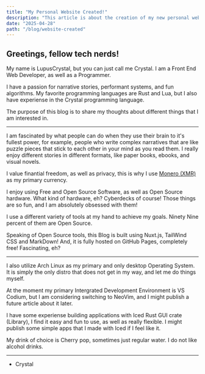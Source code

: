 ```yaml
---
title: "My Personal Website Created!"
description: "This article is about the creation of my new personal website."
date: "2025-04-28"
path: "/blog/website-created"
---
```

## Greetings, fellow tech nerds!

My name is LupusCrystal, but you can just call me Crystal. I am a Front End Web Developer, as well as a Programmer.

I have a passion for narrative stories, performant systems, and fun algorithms. My favorite programming languages are Rust and Lua, but I also have experiense in the Crystal programming language.

The purpose of this blog is to share my thoughts about different things that I am interested in.

---

I am fascinated by what people can do when they use their brain to it's fullest power, for example, people who write complex narratives that are like puzzle pieces that stick to each other in your mind as you read them. I really enjoy different stories in different formats, like paper books, ebooks, and visual novels.

I value finantial freedom, as well as privacy, this is why I use [Monero (XMR)](https://getmonero.org) as my primary currency.

I enjoy using Free and Open Source Software, as well as Open Source hardware. What kind of hardware, eh? Cyberdecks of course! Those things are so fun, and I am absolutely obsessed with them!

I use a different variety of tools at my hand to achieve my goals. Ninety Nine percent of them are Open Source.

Speaking of Open Source tools, this Blog is built using Nuxt.js, TailWind CSS and MarkDown! And, it is fully hosted on GitHub Pages, completely free! Fascinating, eh?

---

I also utilize Arch Linux as my primary and only desktop Operating System. It is simply the only distro that does not get in my way, and let me do things myself.

At the moment my primary Intergrated Development Environment is VS Codium, but I am considering switching to NeoVim, and I might publish a future article about it later.

I have some experiense building applications with Iced Rust GUI crate (Library), I find it easy and fun to use, as well as really flexible. I might publish some simple apps that I made with Iced if I feel like it.

My drink of choice is Cherry pop, sometimes just regular water. I do not like alcohol drinks.

---

- Crystal